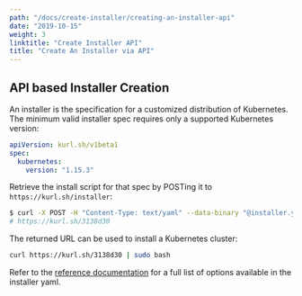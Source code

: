 ```yaml
---
path: "/docs/create-installer/creating-an-installer-api"
date: "2019-10-15"
weight: 3
linktitle: "Create Installer API"
title: "Create An Installer via API"
---
```

## API based Installer Creation
An installer is the specification for a customized distribution of Kubernetes.
The minimum valid installer spec requires only a supported Kubernetes version:

```yaml
apiVersion: kurl.sh/v1beta1
spec:
  kubernetes:
    version: "1.15.3"
```

Retrieve the install script for that spec by POSTing it to `https://kurl.sh/installer`:
```bash
$ curl -X POST -H "Content-Type: text/yaml" --data-binary "@installer.yaml" https://kurl.sh/installer && echo ""
# https://kurl.sh/3138d30
```

The returned URL can be used to install a Kubernetes cluster:
```bash
curl https://kurl.sh/3138d30 | sudo bash
```

Refer to the [reference documentation](https://kots.io/reference/kubernetes-installers/kurl/) for a full list of options available in the installer yaml.
